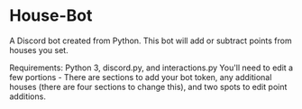# House-Bot
A Discord bot created from Python.  This bot will add or subtract points from houses you set.

Requirements: Python 3, discord.py, and interactions.py
You'll need to edit a few portions - There are sections to add your bot token, any additional houses (there are four sections to change this), and two spots to edit point additions.
